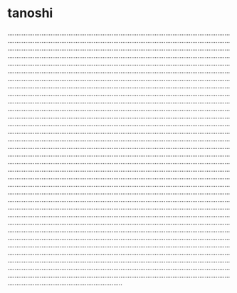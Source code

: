 # tanoshi
............................................................................................................................................................................................................................................................................................................................................................................................................................................................................................................................................................................................................................................................................................................................................................................................................................................................................................................................................................................................................................................................................................................................................................................................................................................................................................................................................................................................................................................................................................................................................................................................................................................................................................................................................................................................................................................................................................................................................................................................................................................................................................................................................................................................................................................................................................................................................................................................................................................................................................................................................................................................................................................................................................................................................................................................................................................................................................................................................................................................................................................................................................................................................................................................................................................................................................................................................................................................................................................................................................................................................................................................................................................................................................................................................................................................................................................................................................................................................................................................................................................................................................................................................................................................................................................................................................................................